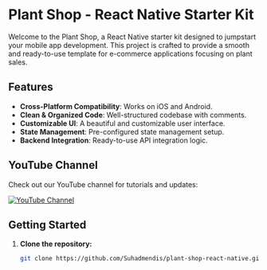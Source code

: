# Plant Shop - React Native Starter Kit

Welcome to the Plant Shop, a React Native starter kit designed to jumpstart your mobile app development. This project is crafted to provide a smooth and ready-to-use template for e-commerce applications focusing on plant sales.

## Features

- **Cross-Platform Compatibility**: Works on iOS and Android.
- **Clean & Organized Code**: Well-structured codebase with comments.
- **Customizable UI**: A beautiful and customizable user interface.
- **State Management**: Pre-configured state management setup.
- **Backend Integration**: Ready-to-use API integration logic.




## YouTube Channel

Check out our YouTube channel for tutorials and updates:

[![YouTube Channel](https://yt3.ggpht.com/jQOwjnfTpBj4Zs24jYXNkw-ncRKrRZEOgZYq1JFFRi715vTh28C_4gMSH38m3cAXWeJ-i50xIw=s108-c-k-c0x00ffffff-no-rj)](https://www.youtube.com/channel/UCIQZ6LDY633CltVQvde04Dg)


## Getting Started

1. **Clone the repository:**

   ```bash
   git clone https://github.com/Suhadmendis/plant-shop-react-native.git
